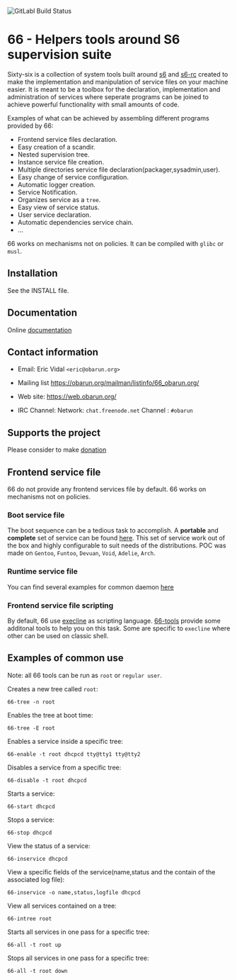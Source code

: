 ![GitLabl Build Status](https://framagit.org/Obarun/66/badges/master/pipeline.svg)

66 - Helpers tools around S6 supervision suite
==============================================

Sixty-six is a collection of system tools built around [s6](http://skarnet.org/software/s6) and [s6-rc](http://skarnet.org/software/s6-rc) created to make the implementation and manipulation of service files on your machine easier. 
It is meant to be a toolbox for the declaration, implementation and administration of services where seperate programs can be joined to achieve powerful functionality with small amounts of code.
	
Examples of what can be achieved by assembling different programs provided by 66:
* Frontend service files declaration. 
* Easy creation of a scandir.
* Nested supervision tree.
* Instance service file creation.
* Multiple directories service file declaration(packager,sysadmin,user).
* Easy change of service configuration.
* Automatic logger creation.
* Service Notification.
* Organizes service as a `tree`.
* Easy view of service status.
* User service declaration.
* Automatic dependencies service chain.
* ...

66 works on mechanisms not on policies. It can be compiled with `glibc` or `musl`.
 
Installation
------------

See the INSTALL file.

Documentation
-------------

Online [documentation](https://web.obarun.org/software/66/)

Contact information
-------------------

* Email:
  Eric Vidal `<eric@obarun.org>`

* Mailing list
  https://obarun.org/mailman/listinfo/66_obarun.org/

* Web site:
  https://web.obarun.org/

* IRC Channel:
  Network: `chat.freenode.net`
  Channel : `#obarun`

Supports the project
---------------------

Please consider to make [donation](https://web.obarun.org/index.php?id=18)

Frontend service file
---------------------

66 do not provide any frontend services file by default. 66 works on mechanisms not on policies.

### Boot service file

The boot sequence can be a tedious task to accomplish. A **portable** and **complete** set of service can be found [here](https://framagit.org/obarun/boot-66serv).
This set of service work out of the box and highly configurable to suit needs of the distributions.
POC was made on `Gentoo`, `Funtoo`, `Devuan`, `Void`, `Adelie`, `Arch`.

### Runtime service file

You can find several examples for common daemon [here](https://framagit.org/pkg/observice)

### Frontend service file scripting

By default, 66 use [execline](http://skarnet.org/software/execline) as scripting language.
[66-tools](https://framagit.org/obarun/66-tools) provide some additonal tools to help you on this task.
Some are specific to `execline` where other can be used on classic shell.

Examples of common use
----------------------

Note: all 66 tools can be run as `root` or `regular user`.

Creates a new tree called `root`:

```
66-tree -n root
```

Enables the tree at boot time:
```
66-tree -E root
```

Enables a service inside a specific tree:
```
66-enable -t root dhcpcd tty@tty1 tty@tty2
```

Disables a service from a specific tree:
```
66-disable -t root dhcpcd
```

Starts a service:
```
66-start dhcpcd
```

Stops a service:
```
66-stop dhcpcd
```

View the status of a service:
```
66-inservice dhcpcd
```

View a specific fields of the service(name,status and the contain of the associated log file):
```
66-inservice -o name,status,logfile dhcpcd
```

View all services contained on a tree:
```
66-intree root
```

Starts all services in one pass for a specific tree:
```
66-all -t root up
```

Stops all services in one pass for a specific tree:
```
66-all -t root down
```
